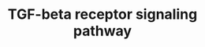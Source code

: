 ---
annotations:
- type: Pathway Ontology
  value: transforming growth factor-beta superfamily mediated signaling pathway
authors:
- A.Pandey
- MaintBot
- Ddigles
- Eweitz
description: ''
last-edited: 2021-05-23
organisms:
- Rattus norvegicus
redirect_from:
- /index.php/Pathway:WP362
- /instance/WP362
schema-jsonld:
- '@context': https://schema.org/
  '@id': https://wikipathways.github.io/pathways/WP362.html
  '@type': Dataset
  creator:
    '@type': Organization
    name: WikiPathways
  description: ''
  keywords:
  - Fos
  - Ep300
  - Map3k7
  - Rbl2
  - Hoxa9
  - Crebbp
  - Camk2a
  - Ccnd1
  - Ar
  - Cdc25a
  - Foxh1
  - Tgfbr2
  - Cdc16
  - Skil
  - Snx2
  - Camk2b
  - Vdr
  - CDC23
  - Tgfb3
  - Hdac1
  - Fkbp1a
  - Rb1
  - Ap2b1
  - Rock1
  - Eid2
  - Tgfb1
  - MEF2A
  - Camk2d
  - Pias2
  - Nfyb
  - Sparc
  - Foxo3
  - Cav1
  - Prkar1b
  - Mapk14
  - Cdk4
  - Stk11ip
  - Ccnb2
  - Tgfbr1
  - Pard3
  - Tp53
  - MAP3K7IP1
  - Dcp1a
  - Hspa8
  - Cdk6
  - PCAF
  - Foxg1
  - Anapc7
  - Snw1
  - ERBB2IP
  - Ube2d1
  - Strap
  - Rbl1
  - Daxx
  - Smad7
  - Snx1
  - Camk2g
  - Kpnb1
  - Cul1
  - Mapk8
  - Cd44
  - Cdc2
  - Cited1
  - Esr1
  - Cdk2
  - Foxo1
  - RBX1
  - Myc
  - Cops5
  - Zeb2
  - Axin1
  - Prkcd
  - Nfya
  - Foxo4
  - Snip1
  - Mef2c
  - E2F4
  - Pias1
  - Anapc1
  - Jun
  - Snx4
  - Hnf4a
  - Snx6
  - Anapc10
  - Arrb2
  - Dab2
  - Tp73
  - STAMBPL1
  - Axin2
  - Ncoa1
  - Smad4
  - Zeb1
  - Gipc1
  - Stk11
  - SKP1A
  - Ets1
  - Fzr1
  - Dvl1
  - Ctcf
  - ENG
  - EIF3S2
  - Lef1
  - Smad3
  - UBE2D3
  - E2f5
  - Pik3r1
  - Nup214
  - Hgs
  - Prkcb
  - Ppp2r2a
  - Tgfb2
  - Smurf2
  - Anapc5
  - Atf3
  - Prkar2a
  - Atf2
  - Tgif1
  - Fosb
  - Smad2
  - Xpo1
  - Tfdp2
  - Zfyve9
  - Sdc2
  - Tgfbr3
  - Ctnnb1
  - Anapc4
  - Ube2d2
  - Map2k6
  - Nup153
  - Runx2
  - Nfyc
  - Fnta
  - Cdkn1a
  - Sp1
  - TFDP1
  - Btrc
  - Map2k3
  - Ccne1
  - Pik3r2
  - Anapc2
  - Gene Symbol
  - Jund
  - Trap1
  - RGD1309707
  - SUMO1
  - SKI
  - Cdc27
  - Prkcg
  - Junb
  - Acvrl1
  - Smad6
  - YAP1
  license: CC0
  name: TGF-beta receptor signaling pathway
seo: CreativeWork
title: TGF-beta receptor signaling pathway
wpid: WP362
---